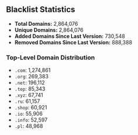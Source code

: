 ## Blacklist Statistics

- **Total Domains:** 2,864,076
- **Unique Domains:** 2,864,076
- **Added Domains Since Last Version:** 730,548
- **Removed Domains Since Last Version:** 888,388

### Top-Level Domain Distribution

-  `.com`: 1,274,861
-  `.org`: 269,383
-  `.net`: 196,112
-  `.top`: 85,343
-  `.xyz`: 67,741
-  `.ru`: 61,157
-  `.shop`: 60,921
-  `.io`: 55,906
-  `.info`: 52,597
-  `.pl`: 48,968
